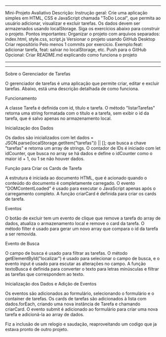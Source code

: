 _____________________________________________________________________________________________________________________________________________________________________________________________

Mini-Projeto Avaliativo
Descrição:
Instrução geral:
Crie uma aplicação simples em HTML, CSS e JavaScript chamada "ToDo Local", que permita ao usuário adicionar, visualizar e excluir tarefas. Os dados devem ser armazenados usando localStorage. Siga os exercícios abaixo para construir o projeto.
Pontos importantes:
Organizar o projeto com arquivos separados: index.html, style.css, script.js
Versionar o projeto usando GitHub Desktop
Criar repositório
Pelo menos 1 commits por exercício. Exemplo:feat: adicionar tarefa, feat: salvar no localStorage, etc.
Push para o GitHub
Opcional: Criar README.md explicando como funciona o projeto
_____________________________________________________________________________________________________________________________________________________________________________________________
_____________________________________________________________________________________________________________________________________________________________________________________________

Sobre o Gerenciador de Tarefas

O gerenciador de tarefas é uma aplicação que permite criar, editar e excluir tarefas. Abaixo, está uma descrição detalhada de como funciona.

Funcionamento

A classe Tarefa é definida com id, título e tarefa. O método "listarTarefas" retorna uma string formatada com o título e a tarefa, sem exibir o id da tarefa, que é salvo apenas no armazenamento local.

Inicialização dos Dados

Os dados são inicializados com let dados = JSON.parse(localStorage.getItem("tarefas")) || []; que busca a chave "tarefas" e retorna um array de strings. O contador de IDs é iniciado com let idCounter, que busca no array se há dados e define o idCounter como o maior id + 1, ou 1 se não houver dados.

Função para Criar os Cards de Tarefa

A estrutura é iniciada ao documento HTML, que é acionado quando o conteúdo do documento é completamente carregado. O evento "DOMContentLoaded" é usado para executar o JavaScript apenas após o carregamento completo. A função criarCard é definida para criar os cards de tarefa.

Eventos

O botão de excluir tem um evento de clique que remove a tarefa do array de dados, atualiza o armazenamento local e remove o card da tarefa. O método filter é usado para gerar um novo array que compara o id da tarefa a ser removida.

Evento de Busca

O campo de busca é usado para filtrar as tarefas. O método getElementById("localizar") é usado para selecionar o campo de busca, e o evento input é usado para escutar as alterações no campo. A função textoBusca é definida para converter o texto para letras minúsculas e filtrar as tarefas que correspondem ao texto.

Inicialização dos Dados e Adição de Eventos

Os eventos são adicionados ao formulário, selecionando o formulário e o container de tarefas. Os cards de tarefas são adicionados à lista com dados.forEach, criando uma nova instância de Tarefa e chamando criarCard. O evento submit é adicionado ao formulário para criar uma nova tarefa e adicioná-la ao array de dados.

Fiz a inclusão de um relogio e saudação, reaproveitando um codigo que ja estava pronto de outro projeto.
